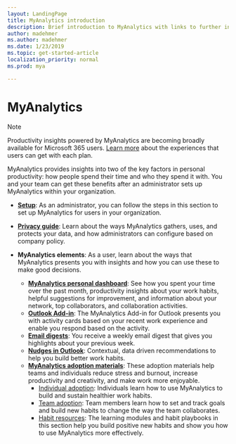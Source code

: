 ```yaml
---
layout: LandingPage
title: MyAnalytics introduction
description: Brief introduction to MyAnalytics with links to further information 
author: madehmer
ms.author: madehmer
ms.date: 1/23/2019
ms.topic: get-started-article
localization_priority: normal 
ms.prod: mya

---
```


# MyAnalytics

> [!NOTE]
> Productivity insights powered by MyAnalytics are becoming broadly available for Microsoft 365 users. [Learn more](../myanalytics/overview/plans-environments.md) about the experiences that users can get with each plan.

MyAnalytics provides insights into two of the key factors in personal productivity: how people spend their time and who they spend it with. You and your team can get these benefits after an administrator sets up MyAnalytics within your organization.

* [**Setup**](../myanalytics/setup/Mya-setup-checklist.md): As an administrator, you can follow the steps in this section to set up MyAnalytics for users in your organization.

* [**Privacy guide**](../myanalytics/overview/Privacy-Guide.md): Learn about the ways MyAnalytics gathers, uses, and protects your data, and how administrators can configure based on company policy.
  
* **MyAnalytics elements**: As a user, learn about the ways that MyAnalytics presents you with insights and how you can use these to make good decisions.
  * [**MyAnalytics personal dashboard**](../myanalytics/use/dashboard-2.md): See how you spent your time over the past month, productivity insights about your work habits, helpful suggestions for improvement, and information about your network, top collaborators, and collaboration activities.
  * [**Outlook Add-in**](../myanalytics/use/add-in.md): The MyAnalytics Add-in for Outlook presents you with activity cards based on your recent work experience and enable you respond based on the activity.
  * [**Email digests**](../myanalytics/use/email-digest.md): You receive a weekly email digest that gives you highlights about your previous week.
  * [**Nudges in Outlook**](../myanalytics/use/mya-notifications.md): Contextual, data driven recommendations to help you build better work habits.
  * [**MyAnalytics adoption materials**](../myanalytics/use/MyA-Adoption/Adopt-myanalytics.md): These adoption materials help teams and individuals reduce stress and burnout, increase productivity and creativity, and make work more enjoyable.
    * [Individual adoption](../myanalytics/use/MyA-Adoption/Indiv-adopt-get-started.md): Individuals learn how to use MyAnalytics to build and sustain healthier work habits.
    * [Team adoption](../myanalytics/use/MyA-Adoption/Team-adopt-intro.md): Team members learn how to set and track goals and build new habits to change the way the team collaborates.
    * [Habit resources](../myanalytics/use/MyA-Adoption/Adopt-Learning-Modules.md): The learning modules and habit playbooks in this section help you build positive new habits and show you how to use MyAnalytics more effectively.
